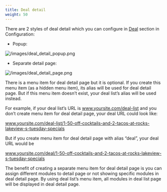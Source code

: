 ```yaml
---
title: Deal detail
weight: 50
---
```

There are 2 styles of deal detail which you can configure in [Deal](/configuration/deal/) section in Configuration:

*   Popup:

![/images/deal_detail_popup.png](/images/deal_detail_popup.png)

*   Separate detail page:

![/images/deal_detail_page.png](/images/deal_detail_page.png)

There is a menu item for deal detail page but it is optional. If you create this menu item (as a hidden menu item), its alias will be used for deal detail page. But if this menu item doesn’t exist, your deal list’s alias will be used instead.

For example, if your deal list’s URL is www.yoursite.com/deal-list and you don’t create menu item for deal detail page, your deal URL could look like:

www.yoursite.com/deal-list/1-50-off-cocktails-and-2-tacos-at-rocks-lakeview-s-tuesday-specials

But if you create menu item for deal detail page with alias “deal”, your deal URL would be

www.yoursite.com/deal/1-50-off-cocktails-and-2-tacos-at-rocks-lakeview-s-tuesday-specials

The benefit of creating a separate menu item for deal detail page is you can assign different modules to detail page or not showing specific modules in deal detail page. By using deal list’s menu item, all modules in deal list page will be displayed in deal detail page.